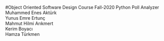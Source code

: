 #Object Oriented Software Design Course Fall-2020 Python Poll Analyzer
Muhammed Enes Aktürk  
Yunus Emre Ertunç  
Mahmut Hilmi Arıkmert  
Kerim Boyacı  
Hamza Türkmen  
